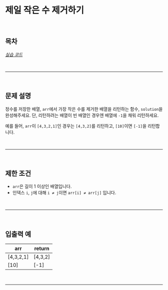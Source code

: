 # 제일 작은 수 제거하기

<br>

## 목차
*[실습 코드](실습.java)*

<br>
<hr>
<br>

## 문제 설명
정수를 저장한 배열, `arr`에서 가장 작은 수를 제거한 배열을 리턴하는 함수, `solution`을 완성해주세요. 단, 리턴하려는 배열이 빈 배열인 경우엔 배열에 `-1`을 채워 리턴하세요.

예를 들어, `arr`이 `[4,3,2,1]`인 경우는 `[4,3,2]`를 리턴하고, `[10]`이면 `[-1]`을 리턴합니다.

<br>
<hr>
<br>

## 제한 조건
- `arr`은 길이 1 이상인 배열입니다.
- 인덱스 `i`, `j`에 대해 `i ≠ j`이면 `arr[i] ≠ arr[j]` 입니다.

<br>
<hr>
<br>

## 입출력 예

| arr      | return    |
|----------|-----------|
| [4,3,2,1] | [4,3,2]   |
| [10]      | [-1]      |

<br>
<hr>